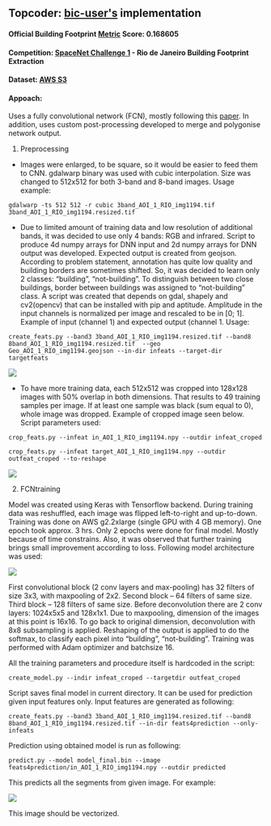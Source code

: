 ## Topcoder: [bic-user's](https://www.topcoder.com/members/bic-user/) implementation

#### Official Building Footprint [Metric](https://github.com/SpaceNetChallenge/utilities#evaluation-metric) Score: 0.168605

#### Competition: [SpaceNet Challenge 1](http://crowdsourcing.topcoder.com/spacenet) - Rio de Janeiro Building Footprint Extraction

#### Dataset: [AWS S3](https://aws.amazon.com/public-datasets/spacenet/)

#### Appoach:
Uses a fully convolutional network (FCN), mostly following this [paper](https://goo.gl/FlcsMg). In addition, uses custom post-processing developed to merge and polygonise network output.


1. Preprocessing
* Images were enlarged, to be square, so it would be easier to feed them to CNN. gdalwarp binary was used with cubic interpolation. Size was changed to 512x512 for both 3-band and 8-band images. Usage example:
```shell
gdalwarp -ts 512 512 -r cubic 3band_AOI_1_RIO_img1194.tif 3band_AOI_1_RIO_img1194.resized.tif
```
* Due to limited amount of training data and low resolution of additional bands, it was decided to use only 4 bands: RGB and infrared. Script to produce 4d numpy arrays for DNN input and 2d numpy arrays for DNN output was developed. Expected output is created from geojson. According to problem statement, annotation has quite low quality and building borders are sometimes shifted. So, it was decided to learn only 2 classes: “building”, “not-building”. To distinguish between two close buildings, border between buildings was assigned to “not-building” class. A script was created that depends on gdal, shapely and cv2(opencv) that can be installed with pip and aptitude. Amplitude in the input channels is normalized per image and rescaled to be in [0; 1]. Example of input (channel 1) and expected output (channel 1. Usage:
```shell
create_feats.py --band3 3band_AOI_1_RIO_img1194.resized.tif --band8  8band_AOI_1_RIO_img1194.resized.tif  --geo Geo_AOI_1_RIO_img1194.geojson --in-dir infeats --target-dir targetfeats
```
![](https://github.com/SpaceNetChallenge/BuildingDetectors/blob/master/bic-user/images/image1.png)
* To have more training data, each 512x512 was cropped into 128x128 images with 50% overlap in both dimensions. That results to 49 training samples per image. If at least one sample was black (sum equal to 0), whole image was dropped. Example of cropped image seen below. Script parameters used:
```shell
crop_feats.py --infeat in_AOI_1_RIO_img1194.npy --outdir infeat_croped

crop_feats.py --infeat target_AOI_1_RIO_img1194.npy --outdir outfeat_croped --to-reshape
```
![](https://github.com/SpaceNetChallenge/BuildingDetectors/blob/master/bic-user/images/image2.png)

2. FCNtraining

Model was created using Keras with Tensorflow backend. During training data was reshuffled, each image was flipped left-to-right and up-to-down. Training was done on AWS g2.2xlarge (single GPU with 4 GB memory). One epoch took approx. 3 hrs. Only 2 epochs were done for final model. Mostly because of time constrains. Also, it was observed that further training brings small improvement according to loss. Following model architecture was used:

![](https://github.com/SpaceNetChallenge/BuildingDetectors/blob/master/bic-user/images/image3.png)

First convolutional block (2 conv layers and max-pooling) has 32 filters of size 3x3, with maxpooling of 2x2. Second block – 64 filters of same size. Third block – 128 filters of same size. Before deconvolution there are 2 conv layers: 1024x5x5 and 128x1x1. Due to maxpooling, dimension of the images at this point is 16x16. To go back to original dimension, deconvolution with 8x8 subsampling is applied. Reshaping of the output is applied to do the softmax, to classify each pixel into “building”, “not-building”. Training was performed with Adam optimizer and batchsize 16.

All the training parameters and procedure itself is hardcoded in the script:

```shell
create_model.py --indir infeat_croped --targetdir outfeat_croped
```

Script saves final model in current directory. It can be used for prediction given input features only. Input features are generated as following:

```shell
create_feats.py --band3 3band_AOI_1_RIO_img1194.resized.tif --band8 8band_AOI_1_RIO_img1194.resized.tif --in-dir feats4prediction --only-infeats
```
Prediction using obtained model is run as following:
```shell
predict.py --model model_final.bin --image feats4prediction/in_AOI_1_RIO_img1194.npy --outdir predicted
```
This predicts all the segments from given image. For example:

![](https://github.com/SpaceNetChallenge/BuildingDetectors/blob/master/bic-user/images/image4.png)

This image should be vectorized.
